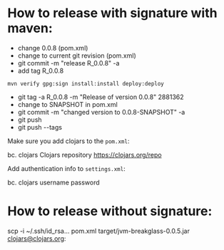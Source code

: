 # How to release with signature with maven:

* change <version>0.0.8</version>  (pom.xml)
* change <tag> to current git revision (pom.xml)
* git commit -m "release R_0.0.8" -a 
* add tag R_0.0.8
```
mvn verify gpg:sign install:install deploy:deploy
```
* git tag -a R_0.0.8 -m "Release of version 0.0.8" 2881362
* change <version> to SNAPSHOT in pom.xml
* git commit -m "changed version to 0.0.8-SNAPSHOT" -a
* git push
* git push --tags

Make sure you add clojars to the <code>pom.xml</code>:

bc. <distributionManagement>
    <repository>
      <id>clojars</id>
      <name>Clojars repository</name>
      <url>https://clojars.org/repo</url>
    </repository>
  </distributionManagement>

Add authentication info to <code>settings.xml</code>:

bc. <server>
      <id>clojars</id>
      <username>username</username>
      <password>password</password>
    </server>


# How to release without signature:

scp -i ~/.ssh/id_rsa... pom.xml target/jvm-breakglass-0.0.5.jar clojars@clojars.org:


